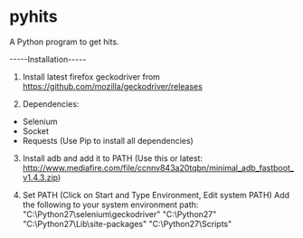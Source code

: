 # pyhits
A Python program to get hits.

-----Installation-----

1. Install latest firefox geckodriver from https://github.com/mozilla/geckodriver/releases 

2. Dependencies:
- Selenium 
- Socket
- Requests
(Use Pip to install all dependencies)

3. Install adb and add it to PATH
(Use this or latest: http://www.mediafire.com/file/ccnnv843a20tqbn/minimal_adb_fastboot_v1.4.3.zip)

4. Set PATH
(Click on Start and Type Environment, Edit system PATH)
Add the following to your system environment path:
"C:\Python27\selenium\geckodriver\"
"C:\Python27\"
"C:\Python27\Lib\site-packages\"
"C:\Python27\Scripts\"

